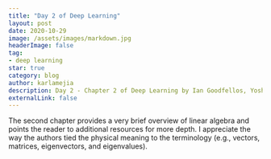 ```yaml
---
title: "Day 2 of Deep Learning"
layout: post
date: 2020-10-29
image: /assets/images/markdown.jpg
headerImage: false
tag:
- deep learning
star: true
category: blog
author: karlamejia
description: Day 2 - Chapter 2 of Deep Learning by Ian Goodfellos, Yoshua Bengio, and Aaron Courville.
externalLink: false
---
```


The second chapter provides a very brief overview of linear algebra and points the reader to additional resources for more depth. I appreciate the way the authors
tied the physical meaning to the terminology (e.g., vectors, matrices, eigenvectors, and eigenvalues). 
